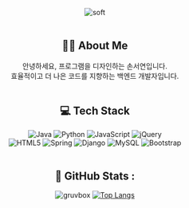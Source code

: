 
<div align="center">
  
![soft](https://capsule-render.vercel.app/api?type=soft&color=auto&text=Hello!%20I'm%20Seoyeon%20Son%20:D&fontSize=40&animation=twinkling&height=150)
</br></br>

## 👋🏻 About Me
안녕하세요, 프로그램을 디자인하는 손서연입니다.</br>
효율적이고 더 나은 코드를 지향하는 백엔드 개발자입니다.
</br></br>

## 💻 Tech Stack
![Java](https://img.shields.io/badge/java-%23ED8B00.svg?style=for-the-badge&logo=java&logoColor=white&)
![Python](https://img.shields.io/badge/python-3670A0?style=for-the-badge&logo=python&logoColor=ffdd54)
![JavaScript](https://img.shields.io/badge/javascript-%23323330.svg?style=for-the-badge&logo=javascript&logoColor=%23F7DF1E)
![jQuery](https://img.shields.io/badge/jquery-%230769AD.svg?style=for-the-badge&logo=jquery&logoColor=white)</br>
![HTML5](https://img.shields.io/badge/html5-%23E34F26.svg?style=for-the-badge&logo=html5&logoColor=white)
![Spring](https://img.shields.io/badge/spring-%236DB33F.svg?style=for-the-badge&logo=spring&logoColor=white)
![Django](https://img.shields.io/badge/django-%23092E20.svg?style=for-the-badge&logo=django&logoColor=white)
![MySQL](https://img.shields.io/badge/mysql-%2300f.svg?style=for-the-badge&logo=mysql&logoColor=white)
![Bootstrap](https://img.shields.io/badge/bootstrap-%23563D7C.svg?style=for-the-badge&logo=bootstrap&logoColor=white)
</br></br>

## 🐣 GitHub Stats :

![gruvbox](https://github-readme-stats.vercel.app/api?username=seoyeonson&show_icons=true&hide=contribs,prs&cache_seconds=86400&theme=gruvbox)
[![Top Langs](https://github-readme-stats.vercel.app/api/top-langs/?username=seoyeonson&layout=compact)](https://github.com/anuraghazra/github-readme-stats)
</div>
